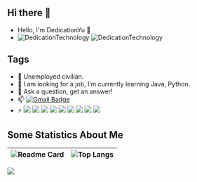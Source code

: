 ## Hi there 👋

- Hello, I'm DedicationYu 👋
- ![DedicationTechnology](https://komarev.com/ghpvc/?username=DedicationTechnology)  ![DedicationTechnology](https://visitor-badge.glitch.me/badge?page_id=DedicationTechnology.profile)

## Tags

- 🔭 Unemployed civilian.
- 🌱 I am looking for a job, I’m currently learning Java, Python.
- 💬 Ask a question, get an answer!
- 📫  [![Gmail Badge](https://img.shields.io/badge/-Gmail-c14438?style=flat-square&logo=Gmail&logoColor=white&link=mailto:dedicationyu@gmail.com)](mailto:dedicationyu@gmail.com)
- ⚡ [![](https://img.shields.io/badge/IDE-Visual%20Studio%20Code-blue?style=flat-square&logo=visual-studio-code&logoColor=ffffff)](https://code.visualstudio.com/) [![](https://img.shields.io/badge/Intellij-Idea-blue?style=flat-square&logo=intellijidea&logoColor=ffffff)](https://www.jetbrains.com/idea/) [![](https://img.shields.io/badge/Linux-Ubuntu-2376bc?style=flat-square&logo=ubuntu&logoColor=ffffff)](https://ubuntu.com/) [![](https://img.shields.io/badge/IDE-PyCharm-blue?style=flat-square&logo=jetbrains&logoColor=ffffff)](https://www.jetbrains.com/pycharm/) [![](https://img.shields.io/badge/-Java-007396?style=flat-square&logo=java&logoColor=ffffff)](https://www.java.com/) [![](https://img.shields.io/badge/-Python-3776AB?style=flat-square&logo=python&logoColor=ffffff)](https://www.python.org/) [![](https://img.shields.io/badge/-MySQL-003545?style=flat-square&logo=mysql&logoColor=white)](https://www.mysql.com/) [![](https://img.shields.io/badge/-Git-f05032?style=flat-square&logo=git&logoColor=white)](https://git-scm.com/)  [![](https://img.shields.io/badge/-Redis-dc382d?style=flat-square&logo=redis&logoColor=white)](https://redis.io/) 

## Some Statistics About Me

|![Readme Card](https://github-readme-stats.vercel.app/api?username=DedicationTechnology&show_icons=true&title_color=ffffff&icon_color=bb2acf&text_color=daf7dc&bg_color=151515)|![Top Langs](https://github-readme-stats.vercel.app/api/top-langs/?username=DedicationTechnology&layout=compact&exclude_repo=DedicationTechnology.github.io&title_color=ffffff&icon_color=bb2acf&text_color=daf7dc&bg_color=151515)|
|-|-|

![](https://activity-graph.herokuapp.com/graph?username=DedicationTechnology&theme=redical)

<!-- waka-box start -->
<!-- waka-box end -->
